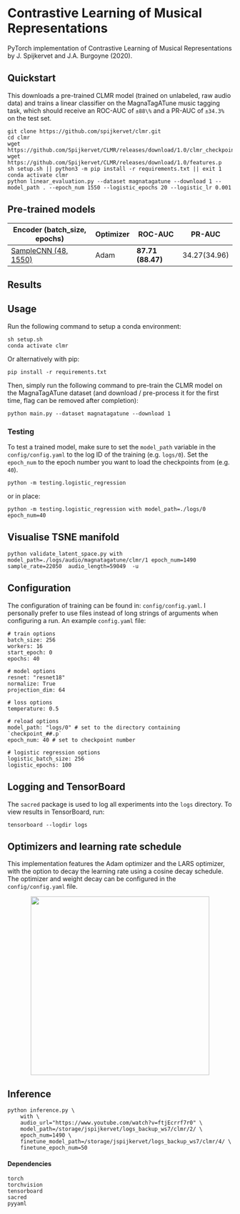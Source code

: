 # Contrastive Learning of Musical Representations
PyTorch implementation of Contrastive Learning of Musical Representations by J. Spijkervet and J.A. Burgoyne (2020).

## Quickstart
This downloads a pre-trained CLMR model (trained on unlabeled, raw audio data) and trains a linear classifier on the MagnaTagATune music tagging task, which should receive an ROC-AUC of `±88\%` and a PR-AUC of `±34.3%` on the test set.
```
git clone https://github.com/spijkervet/clmr.git
cd clmr
wget https://github.com/Spijkervet/CLMR/releases/download/1.0/clmr_checkpoint_1550.pt
wget https://github.com/Spijkervet/CLMR/releases/download/1.0/features.p
sh setup.sh || python3 -m pip install -r requirements.txt || exit 1
conda activate clmr
python linear_evaluation.py --dataset magnatagatune --download 1 --model_path . --epoch_num 1550 --logistic_epochs 20 --logistic_lr 0.001

```


## Pre-trained models
| Encoder (batch_size, epochs) | Optimizer | ROC-AUC |  PR-AUC
| ------------- | ------------- | ------------- | ------------- |
| [SampleCNN (48, 1550)]() | Adam | **87.71 (88.47)** | 34.27(34.96)



## Results



## Usage
Run the following command to setup a conda environment:
```
sh setup.sh
conda activate clmr
```

Or alternatively with pip:
```
pip install -r requirements.txt
```

Then, simply run the following command to pre-train the CLMR model on the MagnaTagATune dataset (and download / pre-process it for the first time, flag can be removed after completion):
```
python main.py --dataset magnatagatune --download 1
```

### Testing
To test a trained model, make sure to set the `model_path` variable in the `config/config.yaml` to the log ID of the training (e.g. `logs/0`).
Set the `epoch_num` to the epoch number you want to load the checkpoints from (e.g. `40`).

```
python -m testing.logistic_regression
```

or in place:
```
python -m testing.logistic_regression with model_path=./logs/0 epoch_num=40
```

## Visualise TSNE manifold
```
python validate_latent_space.py with model_path=./logs/audio/magnatagatune/clmr/1 epoch_num=1490 sample_rate=22050  audio_length=59049  -u
```


## Configuration
The configuration of training can be found in: `config/config.yaml`. I personally prefer to use files instead of long strings of arguments when configuring a run. An example `config.yaml` file:
```
# train options
batch_size: 256
workers: 16
start_epoch: 0
epochs: 40

# model options
resnet: "resnet18"
normalize: True
projection_dim: 64

# loss options
temperature: 0.5

# reload options
model_path: "logs/0" # set to the directory containing `checkpoint_##.p` 
epoch_num: 40 # set to checkpoint number

# logistic regression options
logistic_batch_size: 256
logistic_epochs: 100
```

## Logging and TensorBoard
The `sacred` package is used to log all experiments into the `logs` directory. To view results in TensorBoard, run:
```
tensorboard --logdir logs
```

## Optimizers and learning rate schedule
This implementation features the Adam optimizer and the LARS optimizer, with the option to decay the learning rate using a cosine decay schedule. The optimizer and weight decay can be configured in the `config/config.yaml` file.
<p align="center">
  <img src="https://github.com/Spijkervet/SimCLR/blob/master/media/lr_cosine_decay_schedule.png?raw=true" width="400"/>
</p>

## Inference
```
python inference.py \
    with \
    audio_url="https://www.youtube.com/watch?v=ftjEcrrf7r0" \
    model_path=/storage/jspijkervet/logs_backup_ws7/clmr/2/ \
    epoch_num=1490 \
    finetune_model_path=/storage/jspijkervet/logs_backup_ws7/clmr/4/ \
    finetune_epoch_num=50
```

#### Dependencies
```
torch
torchvision
tensorboard
sacred
pyyaml
```
